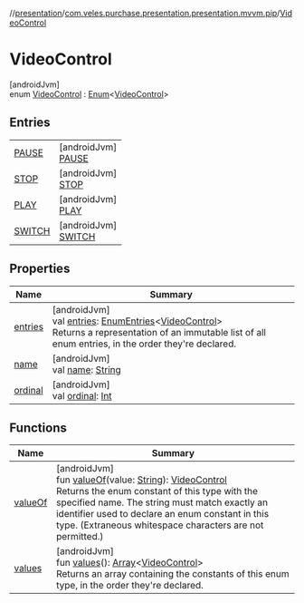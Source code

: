 //[presentation](../../../index.md)/[com.veles.purchase.presentation.presentation.mvvm.pip](../index.md)/[VideoControl](index.md)

# VideoControl

[androidJvm]\
enum [VideoControl](index.md) : [Enum](https://kotlinlang.org/api/latest/jvm/stdlib/kotlin/-enum/index.html)&lt;[VideoControl](index.md)&gt;

## Entries

| | |
|---|---|
| [PAUSE](-p-a-u-s-e/index.md) | [androidJvm]<br>[PAUSE](-p-a-u-s-e/index.md) |
| [STOP](-s-t-o-p/index.md) | [androidJvm]<br>[STOP](-s-t-o-p/index.md) |
| [PLAY](-p-l-a-y/index.md) | [androidJvm]<br>[PLAY](-p-l-a-y/index.md) |
| [SWITCH](-s-w-i-t-c-h/index.md) | [androidJvm]<br>[SWITCH](-s-w-i-t-c-h/index.md) |

## Properties

| Name | Summary |
|---|---|
| [entries](entries.md) | [androidJvm]<br>val [entries](entries.md): [EnumEntries](https://kotlinlang.org/api/latest/jvm/stdlib/kotlin.enums/-enum-entries/index.html)&lt;[VideoControl](index.md)&gt;<br>Returns a representation of an immutable list of all enum entries, in the order they're declared. |
| [name](-s-w-i-t-c-h/index.md#-372974862%2FProperties%2F-646359276) | [androidJvm]<br>val [name](-s-w-i-t-c-h/index.md#-372974862%2FProperties%2F-646359276): [String](https://kotlinlang.org/api/latest/jvm/stdlib/kotlin/-string/index.html) |
| [ordinal](-s-w-i-t-c-h/index.md#-739389684%2FProperties%2F-646359276) | [androidJvm]<br>val [ordinal](-s-w-i-t-c-h/index.md#-739389684%2FProperties%2F-646359276): [Int](https://kotlinlang.org/api/latest/jvm/stdlib/kotlin/-int/index.html) |

## Functions

| Name | Summary |
|---|---|
| [valueOf](value-of.md) | [androidJvm]<br>fun [valueOf](value-of.md)(value: [String](https://kotlinlang.org/api/latest/jvm/stdlib/kotlin/-string/index.html)): [VideoControl](index.md)<br>Returns the enum constant of this type with the specified name. The string must match exactly an identifier used to declare an enum constant in this type. (Extraneous whitespace characters are not permitted.) |
| [values](values.md) | [androidJvm]<br>fun [values](values.md)(): [Array](https://kotlinlang.org/api/latest/jvm/stdlib/kotlin/-array/index.html)&lt;[VideoControl](index.md)&gt;<br>Returns an array containing the constants of this enum type, in the order they're declared. |
